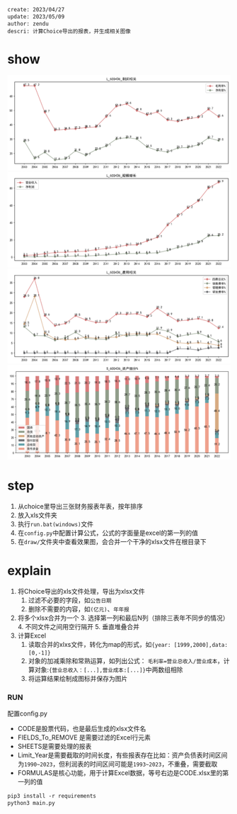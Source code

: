 ```
create: 2023/04/27
update: 2023/05/09
author: zendu
descri: 计算Choice导出的报表，并生成相关图像
```

# show
![](./imgs/L_600436_%E5%88%A9%E6%B6%A6%E7%9B%B8%E5%85%B3.png)
![](./imgs/L_600436_%E8%A7%84%E6%A8%A1%E5%A2%9E%E9%95%BF.png)
![](./imgs/L_600436_%E8%B4%B9%E7%94%A8%E7%9B%B8%E5%85%B3.png)
![](./imgs/S_600436_%E8%B5%84%E4%BA%A7%E7%BB%86%E5%88%86.png)


# step
1. 从choice里导出三张财务报表年表，按年排序
2. 放入xls文件夹
3. 执行`run.bat(windows)`文件
4. 在`config.py`中配置计算公式，公式的字面量是excel的第一列的值
5. 在`draw/`文件夹中查看效果图，会合并一个干净的xlsx文件在根目录下




# explain

1. 将Choice导出的xls文件处理，导出为xlsx文件
    1. 过滤不必要的字段，如`公告日期`
    2. 删除不需要的内容，如`(亿元)`、`年年报`
2. 将多个xlsx合并为一个
    3. 选择第一列和最后N列（排除三表年不同步的情况）
    4. 不同文件之间用空行隔开
    5. 垂直堆叠合并
3. 计算Excel
    1. 读取合并的xlxs文件，转化为map的形式，如`{year: [1999,2000],data: [0,-1]}`
    2. 对象的加减乘除和常熟运算，如列出公式：
        `毛利率=营业总收入/营业成本`，计算对象:`{营业总收入：[...],营业成本:[...]}`中两数组相除
    3. 将运算结果绘制成图标并保存为图片







### RUN

配置config.py

-   CODE是股票代码，也是最后生成的xlsx文件名
-   FIELDS_To_REMOVE 是需要过滤的Excel行元素
-   SHEETS是需要处理的报表
-   Limit_Year是需要截取的时间长度，有些报表存在比如：资产负债表时间区间为`1990~2023`，但利润表的时间区间可能是`1993~2023`，不重叠，需要截取
-   FORMULAS是核心功能，用于计算Excel数据，等号右边是CODE.xlsx里的第一列的值



```
pip3 install -r requirements
python3 main.py
```

